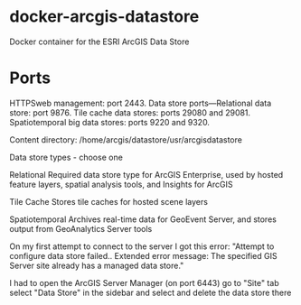 # docker-arcgis-datastore
Docker container for the ESRI ArcGIS Data Store

# Ports

HTTPSweb management: port 2443.  Data store ports—Relational data store: port 9876.
Tile cache data stores: ports 29080 and 29081.
Spatiotemporal big data stores: ports 9220 and 9320.

Content directory:
/home/arcgis/datastore/usr/arcgisdatastore

Data store types - choose one

Relational
	Required data store type for ArcGIS Enterprise, used by
	hosted feature layers, spatial analysis tools, and Insights
	for ArcGIS

Tile Cache
        Stores tile caches for hosted scene layers

Spatiotemporal
	Archives real-time data for GeoEvent Server, and stores
	output from GeoAnalytics Server tools

On my first attempt to connect to the server I got this error:
"Attempt to configure data store failed.. Extended error message: The
specified GIS Server site already has a managed data store."
 
I had to open the ArcGIS Server Manager (on port 6443)
go to "Site" tab
select "Data Store" in the sidebar
and select and delete the data store there
